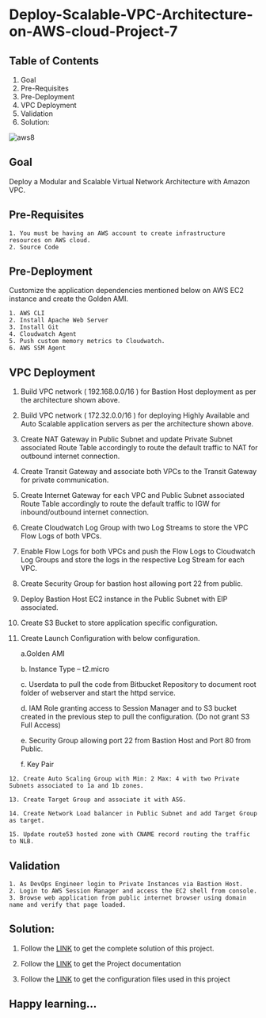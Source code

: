 # Deploy-Scalable-VPC-Architecture-on-AWS-cloud-Project-7


## Table of Contents

   1. Goal
   2. Pre-Requisites
   3. Pre-Deployment
   4. VPC Deployment
   5. Validation
   6. Solution:

![aws8](https://user-images.githubusercontent.com/47071968/229020712-afd02e2e-72ba-4c26-8046-89cf572bef34.jpeg)


## Goal

Deploy a Modular and Scalable Virtual Network Architecture with Amazon VPC.


## Pre-Requisites

    1. You must be having an AWS account to create infrastructure resources on AWS cloud.
    2. Source Code
    
    
## Pre-Deployment

Customize the application dependencies mentioned below on AWS EC2 instance and create the Golden AMI.

    1. AWS CLI
    2. Install Apache Web Server
    3. Install Git
    4. Cloudwatch Agent
    5. Push custom memory metrics to Cloudwatch.
    6. AWS SSM Agent
    
    
   ## VPC Deployment

   1. Build VPC network ( 192.168.0.0/16 ) for Bastion Host deployment as per the architecture shown above.
   2. Build VPC network ( 172.32.0.0/16 ) for deploying Highly Available and Auto Scalable application servers as per the architecture shown above.
   3. Create NAT Gateway in Public Subnet and update Private Subnet associated Route Table accordingly to route the default traffic to NAT for outbound internet connection.
   4. Create Transit Gateway and associate both VPCs to the Transit Gateway  for private communication.
   5. Create Internet Gateway for each VPC and Public Subnet associated Route Table accordingly to route the default traffic to IGW for inbound/outbound internet connection.
   6. Create Cloudwatch Log Group with two Log Streams to store the VPC Flow Logs of both VPCs.
   7. Enable Flow Logs for both VPCs and push the Flow Logs to Cloudwatch Log Groups and store the logs in the respective Log Stream for each VPC.
   8. Create Security Group for bastion host allowing port 22 from public.
   9. Deploy Bastion Host EC2 instance in the Public Subnet with EIP associated.
   10. Create S3 Bucket to store application specific configuration.
   11. Create Launch Configuration with below configuration.
        
        
        a.Golden AMI
        
        b. Instance Type – t2.micro
        
        c. Userdata to pull the code from Bitbucket Repository  to document root folder of webserver and start the httpd service.
        
        d. IAM Role granting access to Session Manager and to S3 bucket created in the previous step to pull the configuration. (Do  not grant S3 Full Access)
        
        e. Security Group allowing port 22 from Bastion Host and Port 80 from Public.
        
        f. Key Pair
        
    12. Create Auto Scaling Group with Min: 2 Max: 4 with two Private Subnets associated to 1a and 1b zones.
    
    13. Create Target Group and associate it with ASG.
    
    14. Create Network Load balancer in Public Subnet and add Target Group as target.
    
    15. Update route53 hosted zone with CNAME record routing the traffic to NLB.

   ## Validation

    1. As DevOps Engineer login to Private Instances via Bastion Host.
    2. Login to AWS Session Manager and access the EC2 shell from console.
    3. Browse web application from public internet browser using domain name and verify that page loaded.

## Solution:

1. Follow the [LINK](https://www.youtube.com/watch?v=vwT3EHRocUo) to get the complete solution of this project.

2. Follow the [LINK](https://www.youtube.com/watch?v=vwT3EHRocUo) to get the Project documentation

3. Follow the [LINK](https://bitbucket.org/dptrealtime/devops-projects/src/master/VPC%20Architecture/) to get the configuration files used in this project

## Happy learning...
